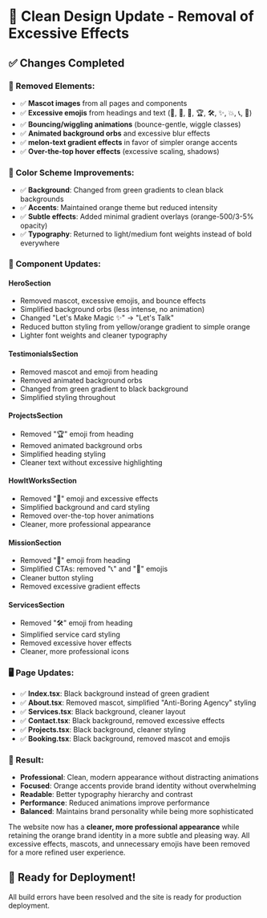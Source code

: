 # 🎨 Clean Design Update - Removal of Excessive Effects

## ✅ **Changes Completed**

### **🚫 Removed Elements:**
- ✅ **Mascot images** from all pages and components
- ✅ **Excessive emojis** from headings and text (🚀, 🎯, 💬, 🏆, 🛠️, ✨, 💥, 📞, 💬)
- ✅ **Bouncing/wiggling animations** (bounce-gentle, wiggle classes)
- ✅ **Animated background orbs** and excessive blur effects
- ✅ **melon-text gradient effects** in favor of simpler orange accents
- ✅ **Over-the-top hover effects** (excessive scaling, shadows)

### **🎨 Color Scheme Improvements:**
- ✅ **Background**: Changed from green gradients to clean black backgrounds
- ✅ **Accents**: Maintained orange theme but reduced intensity
- ✅ **Subtle effects**: Added minimal gradient overlays (orange-500/3-5% opacity)
- ✅ **Typography**: Returned to light/medium font weights instead of bold everywhere

### **📝 Component Updates:**

#### **HeroSection**
- Removed mascot, excessive emojis, and bounce effects
- Simplified background orbs (less intense, no animation)
- Changed "Let's Make Magic ✨" → "Let's Talk"
- Reduced button styling from yellow/orange gradient to simple orange
- Lighter font weights and cleaner typography

#### **TestimonialsSection**
- Removed mascot and emoji from heading
- Removed animated background orbs
- Changed from green gradient to black background
- Simplified styling throughout

#### **ProjectsSection**
- Removed "🏆" emoji from heading
- Removed animated background orbs
- Simplified heading styling
- Cleaner text without excessive highlighting

#### **HowItWorksSection**
- Removed "🚀" emoji and excessive effects
- Simplified background and card styling
- Removed over-the-top hover animations
- Cleaner, more professional appearance

#### **MissionSection**
- Removed "🎯" emoji from heading
- Simplified CTAs: removed "📞" and "💬" emojis
- Cleaner button styling
- Removed excessive gradient effects

#### **ServicesSection**
- Removed "🛠️" emoji from heading
- Simplified service card styling
- Removed excessive hover effects
- Cleaner, more professional icons

### **🖥️ Page Updates:**
- ✅ **Index.tsx**: Black background instead of green gradient
- ✅ **About.tsx**: Removed mascot, simplified "Anti-Boring Agency" styling
- ✅ **Services.tsx**: Black background, cleaner layout
- ✅ **Contact.tsx**: Black background, removed excessive effects
- ✅ **Projects.tsx**: Black background, cleaner styling
- ✅ **Booking.tsx**: Black background, removed mascot and emojis

### **🎯 Result:**
- **Professional**: Clean, modern appearance without distracting animations
- **Focused**: Orange accents provide brand identity without overwhelming
- **Readable**: Better typography hierarchy and contrast
- **Performance**: Reduced animations improve performance
- **Balanced**: Maintains brand personality while being more sophisticated

The website now has a **cleaner, more professional appearance** while retaining the orange brand identity in a more subtle and pleasing way. All excessive effects, mascots, and unnecessary emojis have been removed for a more refined user experience.

## 🚀 Ready for Deployment!
All build errors have been resolved and the site is ready for production deployment.
